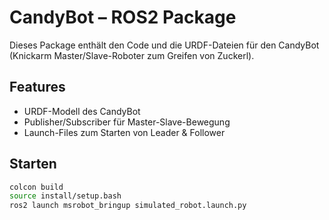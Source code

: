 # CandyBot – ROS2 Package

Dieses Package enthält den Code und die URDF-Dateien für den CandyBot  
(Knickarm Master/Slave-Roboter zum Greifen von Zuckerl).

## Features
- URDF-Modell des CandyBot  
- Publisher/Subscriber für Master-Slave-Bewegung  
- Launch-Files zum Starten von Leader & Follower  

## Starten
```bash
colcon build
source install/setup.bash
ros2 launch msrobot_bringup simulated_robot.launch.py
```
